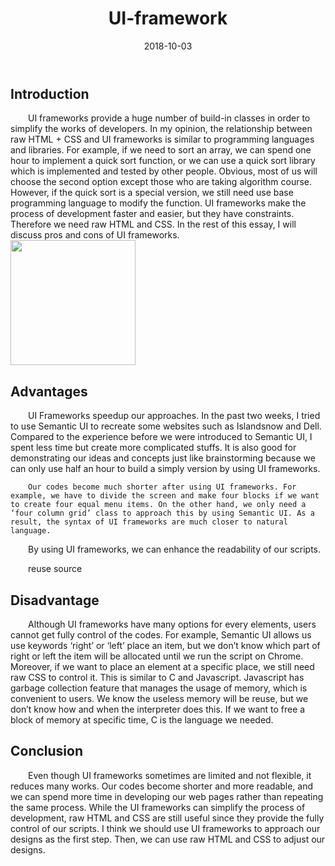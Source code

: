 ﻿---
layout: essay
type: essay
title: UI-framework
# All dates must be YYYY-MM-DD format!
date: 2018-10-03
labels:
  - UI frameworks
  - HTML
  - CSS
---

<h2>Introduction  </h2>
<div style="text-indent:2em">
 UI frameworks provide a huge number of build-in classes in order to simplify the works of developers. In my opinion, the relationship between raw HTML + CSS and UI frameworks  is similar to programming languages and libraries. For example, if we need to sort an array, we can spend one hour to implement a quick sort function, or we can use a quick sort library which is implemented and tested by other people. Obvious, most of us will choose the second option except those who are taking algorithm course. However, if the quick sort is a special version, we still need use base programming language to modify the function. 
UI frameworks make the process of development faster and easier, but they have constraints. Therefore we need raw HTML and CSS.  In the rest of this essay, I will discuss pros and cons of UI frameworks.

</div>
<img src="https://cdn-images-1.medium.com/max/2000/1*PIiTEjTw3x09F3hK3cg8SA.png" style=" width:200">
<h2>Advantages  </h2>
<div style="text-indent:2em">
		UI Frameworks speedup our approaches. In the past two weeks, I tried to use Semantic UI to recreate some websites such as Islandsnow and Dell.	 Compared to the experience before we were introduced to Semantic UI, I spent less time but create more complicated stuffs. It is also good for demonstrating our ideas and concepts just like brainstorming because we can only use half an hour to build a simply version by using UI frameworks.

	Our codes become much shorter after using UI frameworks. For example, we have to divide the screen and make four blocks if we want to create four equal menu items. On the other hand, we only need a ‘four column grid’ class to approach this by using Semantic UI. As a result, the syntax of UI frameworks are much closer to natural language.

 By using UI frameworks, we can enhance the readability of our scripts. 

reuse source

</div>

<h2>Disadvantage  </h2>
<div style="text-indent:2em">  
	Although UI frameworks have many options for every elements, users cannot get fully control of the codes. For example, Semantic UI allows us use keywords ‘right’ or ‘left’ place an item, but we don’t know which part of right or left the item will be allocated until we run the script on Chrome. Moreover, if we want to place an element at a specific place, we still need raw CSS to control it. This is similar to C and Javascript. Javascript has garbage collection feature that manages the usage of memory, which is convenient to users. We know the useless memory will be reuse, but we don’t know how and when the interpreter does this. If we want to free a block of memory at specific time, C is the language we needed.


</div>	

<div>


<h2>Conclusion</h2>
<div style="text-indent:2em">  
	Even though UI frameworks sometimes are limited and not flexible, it reduces many works. Our codes become shorter and more readable, and we can spend more time in developing our web pages rather than repeating the same process. While the UI frameworks can simplify the process of development, raw HTML and CSS are still useful since they provide the fully control of our scripts. I think we should use UI frameworks to approach our designs as the first step. Then, we can use raw HTML and CSS to adjust our designs.
</div>

